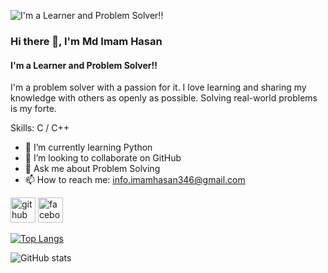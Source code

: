 ![I'm a Learner and Problem Solver!!](https://scontent.fdac13-1.fna.fbcdn.net/v/t39.30808-1/463542555_1126274109199258_30056950133417706_n.jpg?stp=dst-jpg_s200x200&_nc_cat=103&ccb=1-7&_nc_sid=0ecb9b&_nc_eui2=AeHjKjU49pvITg3gmJlRdvsfJVOLNptH6v0lU4s2m0fq_SNNkzHqLHoTXMjKU_0ibsh93_x19RSf_65p15wSXO6I&_nc_ohc=YWvePRiqoI8Q7kNvgFK70zI&_nc_zt=24&_nc_ht=scontent.fdac13-1.fna&_nc_gid=Ax89b-ALNaTrnjTwPzHoT3H&oh=00_AYAA_UtN2WBelUslV7WmVGHx5m0wmAxAQzBov-cgrWKUEw&oe=673F9E63)

### Hi there 👋, I'm Md Imam Hasan
#### I'm a Learner and Problem Solver!!


I'm a problem solver with a passion for it. I love learning and sharing my knowledge with others as openly as possible.
Solving real-world problems is my forte.

Skills: C / C++

- 🌱 I’m currently learning Python 
- 👯 I’m looking to collaborate on GitHub 
- 💬 Ask me about Problem Solving 
- 📫 How to reach me: info.imamhasan346@gmail.com 


[<img src='https://cdn.jsdelivr.net/npm/simple-icons@3.0.1/icons/github.svg' alt='github' height='40'>](https://github.com/Imam346)  [<img src='https://cdn.jsdelivr.net/npm/simple-icons@3.0.1/icons/facebook.svg' alt='facebook' height='40'>](https://www.facebook.com/imamhasan369)  

[![Top Langs](https://github-readme-stats.vercel.app/api/top-langs/?username=Imam346)](https://github.com/anuraghazra/github-readme-stats)

![GitHub stats](https://github-readme-stats.vercel.app/api?username=Imam346&show_icons=true&count_private=true)  


